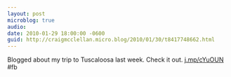 ```yaml
---
layout: post
microblog: true
audio: 
date: 2010-01-29 18:00:00 -0600
guid: http://craigmcclellan.micro.blog/2010/01/30/t8417748662.html
---
```

Blogged about my trip to Tuscaloosa last week. Check it out. [j.mp/cYuOUN](http://j.mp/cYuOUN) #fb
